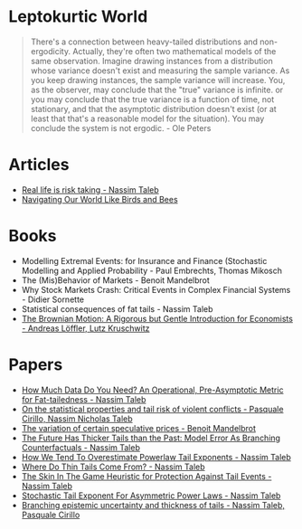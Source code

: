 # Leptokurtic World

> There's a connection between heavy-tailed distributions and non-ergodicity. Actually, they're often two mathematical models of the same observation. Imagine drawing instances from a distribution whose variance doesn't exist and measuring the sample variance. As you keep drawing instances, the sample variance will increase. You, as the observer, may conclude that the "true" variance is infinite. or you may conclude that the true variance is a function of time, not stationary, and that the asymptotic distribution doesn't exist (or at least that that's a reasonable model for the situation). You may conclude the system is not ergodic. - Ole Peters

# Articles

- [Real life is risk taking - Nassim Taleb](https://medium.com/@nntaleb/real-life-is-risk-taking-ac424efd5fcc)
- [Navigating Our World Like Birds and Bees](https://well.blogs.nytimes.com/2014/01/01/navigating-our-world-like-birds-and-bees/)

# Books

- Modelling Extremal Events: for Insurance and Finance (Stochastic Modelling and Applied Probability - Paul Embrechts, Thomas Mikosch
- The (Mis)Behavior of Markets - Benoit Mandelbrot
- Why Stock Markets Crash: Critical Events in Complex Financial Systems - Didier Sornette
- Statistical consequences of fat tails - Nassim Taleb
- [The Brownian Motion: A Rigorous but Gentle Introduction for Economists - Andreas Löffler, Lutz Kruschwitz](https://www.goodreads.com/book/show/47155033-the-brownian-motion)

# Papers

- [How Much Data Do You Need? An Operational, Pre-Asymptotic Metric for Fat-tailedness - Nassim Taleb](https://arxiv.org/abs/1802.05495)
- [On the statistical properties and tail risk of violent conflicts - Pasquale Cirillo, Nassim Nicholas Taleb](https://arxiv.org/abs/1505.04722)
- [The variation of certain speculative prices - Benoit Mandelbrot](web.williams.edu/Mathematics/sjmiller/public_html/341Fa09/econ/Mandelbroit_VariationCertainSpeculativePrices.pdf)
- [The Future Has Thicker Tails than the Past: Model Error As Branching Counterfactuals - Nassim Taleb](https://arxiv.org/abs/1209.2298)
- [How We Tend To Overestimate Powerlaw Tail Exponents - Nassim Taleb](https://arxiv.org/abs/1210.1966)
- [Where Do Thin Tails Come From? - Nassim Taleb](https://arxiv.org/abs/1307.6695)
- [The Skin In The Game Heuristic for Protection Against Tail Events - Nassim Taleb](https://arxiv.org/abs/1308.0958)
- [Stochastic Tail Exponent For Asymmetric Power Laws - Nassim Taleb](https://arxiv.org/abs/1609.02369)
- [Branching epistemic uncertainty and thickness of tails - Nassim Taleb, Pasquale Cirillo](https://arxiv.org/abs/1912.00277)
